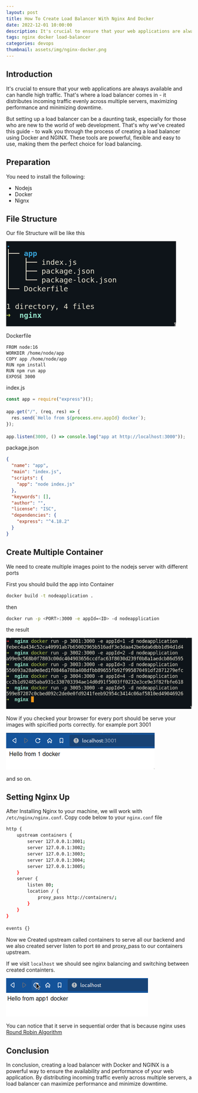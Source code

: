```yaml
---
layout: post
title: How To Create Load Balancer With Nginx And Docker
date: 2022-12-01 10:00:00
description: It's crucial to ensure that your web applications are always available and can handle high traffic. That's where a load balancer comes in.
tags: nginx docker load-balancer
categories: devops
thumbnail: assets/img/nginx-docker.png
---
```


## Introduction

It's crucial to ensure that your web applications are always available and can handle high traffic. That's where a load balancer comes in - it distributes incoming traffic evenly across multiple servers, maximizing performance and minimizing downtime.

But setting up a load balancer can be a daunting task, especially for those who are new to the world of web development. That's why we've created this guide - to walk you through the process of creating a load balancer using Docker and NGINX. These tools are powerful, flexible and easy to use, making them the perfect choice for load balancing.

## Preparation

You need to install the following:

- Nodejs
- Docker
- Nignx

## File Structure

Our file Structure will be like this

![Docker Node Server](/assets/img/node-docker.png)

Dockerfile

```docker
FROM node:16
WORKDIR /home/node/app
COPY app /home/node/app
RUN npm install
RUN npm run app
EXPOSE 3000
```

index.js

```js
const app = require("express")();

app.get("/", (req, res) => {
  res.send(`Hello from ${process.env.appId} docker`);
});

app.listen(3000, () => console.log("app at http://localhost:3000"));
```

package.json

```json
{
  "name": "app",
  "main": "index.js",
  "scripts": {
    "app": "node index.js"
  },
  "keywords": [],
  "author": "",
  "license": "ISC",
  "dependencies": {
    "express": "^4.18.2"
  }
}
```

## Create Multiple Container

We need to create multiple images point to the nodejs server with different ports

First you should build the app into Container

```bash
docker build -t nodeapplication .
```

then

```bash
docker run -p <PORT>:3000 -e appId=<ID> -d nodeapplication
```

the result

![Docker Creation](/assets/img/docker-images.png)

Now if you checked your browser for every port should be serve your images with spicified ports correctly. for example port 3001

![Docker id browser](/assets/img/docker-id-browser.png)

and so on.

## Setting Nginx Up

After Installing Nginx to your machine, we will work with `/etc/nginx/nginx.conf`. Copy code below to your `nginx.conf` file

```bash
http {
    upstream containers {
        server 127.0.0.1:3001;
        server 127.0.0.1:3002;
        server 127.0.0.1:3003;
        server 127.0.0.1:3004;
        server 127.0.0.1:3005;
    }
    server {
        listen 80;
        location / {
            proxy_pass http://containers/;
        }
    }
}

events {}
```

Now we Created upstream called containers to serve all our backend and we also created server listen to port `80` and proxy_pass to our containers upstream.

If we visit `localhost` we should see nginx balancing and switching between created containters.

![balancer on browser](/assets/video/balancer.gif)

You can notice that it serve in sequential order that is because nginx uses [Round Robin Algorithm](https://en.wikipedia.org/wiki/Round-robin_scheduling)

## Conclusion

In conclusion, creating a load balancer with Docker and NGINX is a powerful way to ensure the availability and performance of your web application. By distributing incoming traffic evenly across multiple servers, a load balancer can maximize performance and minimize downtime.
